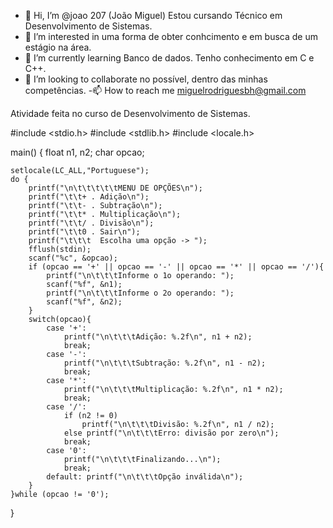 - 👋 Hi, I’m @joao 207 (João Miguel) Estou cursando Técnico em Desenvolvimento de Sistemas.
- 👀 I’m interested in  uma forma de  obter conhcimento e em busca de um estágio na área.
- 🌱 I’m currently learning  Banco de dados. Tenho conhecimento em C e C++.
- 💞️ I’m looking to collaborate no possível, dentro das minhas competências.
-📫 How to reach me  miguelrodriguesbh@gmail.com

Atividade feita no curso de Desenvolvimento de Sistemas.

#include <stdio.h>
#include <stdlib.h>
#include <locale.h>

main()
{
	float n1, n2;
	char opcao;
	
	setlocale(LC_ALL,"Portuguese");
	do {
		printf("\n\t\t\t\t\tMENU DE OPÇÕES\n");
		printf("\t\t+ . Adição\n");
		printf("\t\t- . Subtração\n");
		printf("\t\t* . Multiplicação\n");
		printf("\t\t/ . Divisão\n");
		printf("\t\t0 . Sair\n");
		printf("\t\t\t	Escolha uma opção -> ");
		fflush(stdin);
		scanf("%c", &opcao);
		if (opcao == '+' || opcao == '-' || opcao == '*' || opcao == '/'){ 
			printf("\n\t\t\tInforme o 1o operando: ");
			scanf("%f", &n1);
			printf("\n\t\t\tInforme o 2o operando: ");
			scanf("%f", &n2);
		}
		switch(opcao){
			case '+': 
				printf("\n\t\t\tAdição: %.2f\n", n1 + n2);
				break;
			case '-':
				printf("\n\t\t\tSubtração: %.2f\n", n1 - n2);
				break;
			case '*':
				printf("\n\t\t\tMultiplicação: %.2f\n", n1 * n2);
				break;
			case '/':
				if (n2 != 0)
					printf("\n\t\t\tDivisão: %.2f\n", n1 / n2);
				else printf("\n\t\t\tErro: divisão por zero\n");
				break;
			case '0': 
				printf("\n\t\t\tFinalizando...\n");
				break;
			default: printf("\n\t\t\tOpção inválida\n");
		}			 
	}while (opcao != '0');
}
